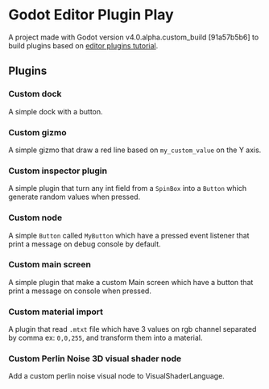 # Godot Editor Plugin Play

A project made with Godot version v4.0.alpha.custom_build [91a57b5b6] 
to build plugins based on [editor plugins tutorial](https://docs.godotengine.org/en/latest/tutorials/plugins/editor/index.html).

## Plugins

### Custom dock

A simple dock with a button.

### Custom gizmo

A simple gizmo that draw a red line based on `my_custom_value` on the Y axis.

### Custom inspector plugin

A simple plugin that turn any int field from a `SpinBox` into a `Button` which
generate random values when pressed.

### Custom node

A simple `Button` called `MyButton` which have a pressed event listener that
print a message on debug console by default.

### Custom main screen

A simple plugin that make a custom Main screen which have a button that print
a message on console when pressed.

### Custom material import

A plugin that read `.mtxt` file which have 3 values on rgb channel separated by
comma ex: `0,0,255`, and transform them into a material.

### Custom Perlin Noise 3D visual shader node

Add a custom perlin noise visual node to VisualShaderLanguage.
